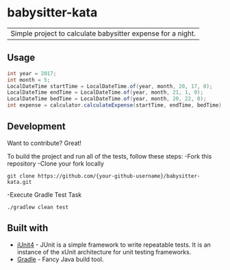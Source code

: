 # babysitter-kata
<table>
<tr>
<td>
  Simple project to calculate babysitter expense for a night.
</td>
</tr>
</table>

## Usage

```java
int year = 2017;
int month = 5;
LocalDateTime startTime = LocalDateTime.of(year, month, 20, 17, 0);
LocalDateTime endTime = LocalDateTime.of(year, month, 21, 1, 0);
LocalDateTime bedTime = LocalDateTime.of(year, month, 20, 22, 0);
int expense = calculator.calculateExpense(startTime, endTime, bedTime);
```

## Development
Want to contribute? Great!

To build the project and run all of the tests, follow these steps:
-Fork this repository
-Clone your fork locally
```
git clone https://github.com/{your-github-username}/babysitter-kata.git
```
-Execute Gradle Test Task
```
./gradlew clean test
```

## Built with 

- [jUnit4](http://junit.org/junit4/) - JUnit is a simple framework to write repeatable tests. It is an instance of the xUnit architecture for unit testing frameworks.
- [Gradle](https://gradle.org/) - Fancy Java build tool.
